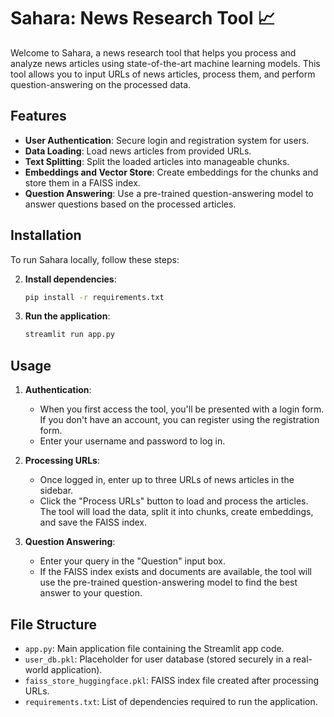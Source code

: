 # Sahara: News Research Tool 📈

Welcome to Sahara, a news research tool that helps you process and analyze news articles using state-of-the-art machine learning models. This tool allows you to input URLs of news articles, process them, and perform question-answering on the processed data.

## Features

- **User Authentication**: Secure login and registration system for users.
- **Data Loading**: Load news articles from provided URLs.
- **Text Splitting**: Split the loaded articles into manageable chunks.
- **Embeddings and Vector Store**: Create embeddings for the chunks and store them in a FAISS index.
- **Question Answering**: Use a pre-trained question-answering model to answer questions based on the processed articles.

## Installation

To run Sahara locally, follow these steps:

2. **Install dependencies**:
    ```bash
    pip install -r requirements.txt
    ```

3. **Run the application**:
    ```bash
    streamlit run app.py
    ```

## Usage

1. **Authentication**:
    - When you first access the tool, you'll be presented with a login form. If you don't have an account, you can register using the registration form.
    - Enter your username and password to log in.

2. **Processing URLs**:
    - Once logged in, enter up to three URLs of news articles in the sidebar.
    - Click the "Process URLs" button to load and process the articles. The tool will load the data, split it into chunks, create embeddings, and save the FAISS index.

3. **Question Answering**:
    - Enter your query in the "Question" input box.
    - If the FAISS index exists and documents are available, the tool will use the pre-trained question-answering model to find the best answer to your question.

## File Structure

- `app.py`: Main application file containing the Streamlit app code.
- `user_db.pkl`: Placeholder for user database (stored securely in a real-world application).
- `faiss_store_huggingface.pkl`: FAISS index file created after processing URLs.
- `requirements.txt`: List of dependencies required to run the application.

